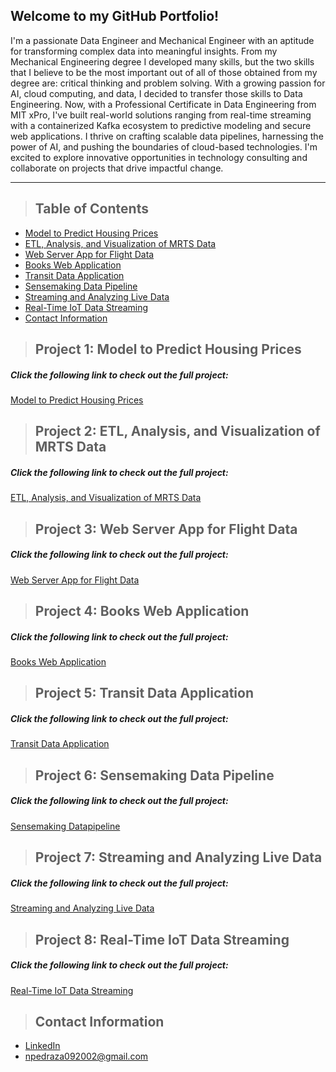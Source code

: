 ## Welcome to my GitHub Portfolio!
I'm a passionate Data Engineer and Mechanical Engineer with an aptitude for transforming complex data into meaningful insights. From my Mechanical Engineering degree I developed many skills, but the two skills that I believe to be the most important out of all of those obtained from my degree are: critical thinking and problem solving. With a growing passion for AI, cloud computing, and data, I decided to transfer those skills to Data Engineering. Now, with a Professional Certificate in Data Engineering from MIT xPro, I've built real-world solutions ranging from real-time streaming with a containerized Kafka ecosystem to predictive modeling and secure web applications. I thrive on crafting scalable data pipelines, harnessing the power of AI, and pushing the boundaries of cloud-based technologies. I'm excited to explore innovative opportunities in technology consulting and collaborate on projects that drive impactful change.

---

>## Table of Contents 
* [Model to Predict Housing Prices](#project1)
* [ETL, Analysis, and Visualization of MRTS Data](#project2)
* [Web Server App for Flight Data](#project3)
* [Books Web Application](#project4)
* [Transit Data Application](#project5)
* [Sensemaking Data Pipeline](#project6)
* [Streaming and Analyzing Live Data](#project7)
* [Real-Time IoT Data Streaming](#project8)
* [Contact Information](#contact)

<a class="anchor" id="project1"></a>
>## Project 1: Model to Predict Housing Prices 

##### Click the following link to check out the full project:
<a href="https://npedraza09.github.io/Model-to-Predict-Housing-Prices"> Model to Predict Housing Prices</a>


<a class="anchor" id="project2"></a>
>## Project 2: ETL, Analysis, and Visualization of MRTS Data

##### Click the following link to check out the full project:
<a href="https://npedraza09.github.io/ETL-Analysis-and-Visualization-of-MRTS-Data"> ETL, Analysis, and Visualization of MRTS Data</a>


<a class="anchor" id="project3"></a>
>## Project 3: Web Server App for Flight Data

##### Click the following link to check out the full project:
<a href="https://npedraza09.github.io/Web-server-app-for-flight-data"> Web Server App for Flight Data</a>


<a class="anchor" id="project4"></a>
>## Project 4: Books Web Application

##### Click the following link to check out the full project:
<a href="https://npedraza09.github.io/Books-Web-Application-Project">Books Web Application</a>


<a class="anchor" id="project5"></a>
>## Project 5: Transit Data Application

##### Click the following link to check out the full project:
<a href="https://npedraza09.github.io/Transit-Data-Application">Transit Data Application</a>


<a class="anchor" id="project6"></a>
>## Project 6: Sensemaking Data Pipeline

##### Click the following link to check out the full project:
<a href="https://npedraza09.github.io/Sensemaking-Data-Pipeline/">Sensemaking Datapipeline</a>


<a class="anchor" id="project7"></a>
>## Project 7: Streaming and Analyzing Live Data

##### Click the following link to check out the full project:
<a href="https://npedraza09.github.io/Streaming-and-Analyzing-Live-Data/">Streaming and Analyzing Live Data</a>


<a class="anchor" id="project8"></a>
>## Project 8: Real-Time IoT Data Streaming

##### Click the following link to check out the full project:
<a href="https://npedraza09.github.io/Real-Time-IoT-Data-Streaming/">Real-Time IoT Data Streaming</a>


<a class="anchor" id="contact"></a>
>## Contact Information
* [LinkedIn](https://www.linkedin.com/in/nicolas-pedrazab/)
* npedraza092002@gmail.com

